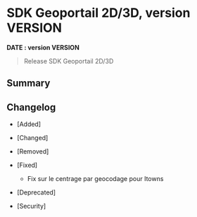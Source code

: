 # SDK Geoportail 2D/3D, version __VERSION__

**__DATE__ : version __VERSION__**

> Release SDK Geoportail 2D/3D

## Summary

## Changelog

* [Added]

* [Changed]

* [Removed]

* [Fixed]

    - Fix sur le centrage par geocodage pour Itowns

* [Deprecated]

* [Security]
